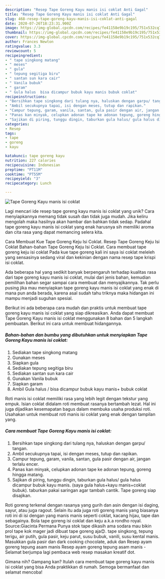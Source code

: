 ```yaml
---
description: "Resep Tape Goreng Kayu manis isi coklat Anti Gagal"
title: "Resep Tape Goreng Kayu manis isi coklat Anti Gagal"
slug: 468-resep-tape-goreng-kayu-manis-isi-coklat-anti-gagal
date: 2020-07-26T18:23:31.900Z
image: https://img-global.cpcdn.com/recipes/fe41158e9b19c195/751x532cq70/tape-goreng-kayu-manis-isi-coklat-foto-resep-utama.jpg
thumbnail: https://img-global.cpcdn.com/recipes/fe41158e9b19c195/751x532cq70/tape-goreng-kayu-manis-isi-coklat-foto-resep-utama.jpg
cover: https://img-global.cpcdn.com/recipes/fe41158e9b19c195/751x532cq70/tape-goreng-kayu-manis-isi-coklat-foto-resep-utama.jpg
author: Frances Newton
ratingvalue: 3.3
reviewcount: 5
recipeingredient:
- " tape singkong matang"
- " meses"
- " gula"
- " tepung segitiga biru"
- " santan sun kara cair"
- " Vanila bubuk"
- " garam"
- " Gula halus  bisa dicampur bubuk kayu manis bubuk coklat"
recipeinstructions:
- "Bersihkan tape singkong dari tulang nya, haluskan dengan garpu/ tangan."
- "Ambil secukupnya tapai, isi dengan meses, tutup dan rapikan."
- "Campur tepung, garam, vanila, santan, gula pasir dengan air, jangan terlalu encer."
- "Panas kan minyak, celupkan adonan tape ke adonan tepung, goreng hingga matang."
- "Sajikan di piring, tunggu dingin, taburkan gula halus/ gula halus dicampur bubuk kayu manis. (saya gula halus+kayu manis+coklat bubuk). taburkan pakai saringan agar tambah cantik. Tape goreng siap disajikan."
categories:
- Resep
tags:
- tape
- goreng
- kayu

katakunci: tape goreng kayu 
nutrition: 227 calories
recipecuisine: Indonesian
preptime: "PT11M"
cooktime: "PT55M"
recipeyield: "3"
recipecategory: Lunch

---
```



![Tape Goreng Kayu manis isi coklat](https://img-global.cpcdn.com/recipes/fe41158e9b19c195/751x532cq70/tape-goreng-kayu-manis-isi-coklat-foto-resep-utama.jpg)

Lagi mencari ide resep tape goreng kayu manis isi coklat yang unik? Cara menyiapkannya memang tidak susah dan tidak juga mudah. Jika keliru mengolah maka hasilnya akan hambar dan bahkan tidak sedap. Padahal tape goreng kayu manis isi coklat yang enak harusnya sih memiliki aroma dan cita rasa yang dapat memancing selera kita.

Cara Membuat Kue Tape Goreng Keju Isi Coklat. Resep Tape Goreng Keju Isi Coklat Bahan-bahan Tape Goreng Keju Isi Coklat. Cara membuat tape goreng keju isi coklat  Pada kue tape goreng kali ini saya isi coklat meleleh yang sensasinya sedang viral dan kekinian dengan nama resep tape krispi isi coklat.

Ada beberapa hal yang sedikit banyak berpengaruh terhadap kualitas rasa dari tape goreng kayu manis isi coklat, mulai dari jenis bahan, kemudian pemilihan bahan segar sampai cara membuat dan menyajikannya. Tak perlu pusing jika mau menyiapkan tape goreng kayu manis isi coklat yang enak di mana pun anda berada, karena asal sudah tahu triknya maka hidangan ini mampu menjadi suguhan spesial.


Berikut ini ada beberapa cara mudah dan praktis untuk membuat tape goreng kayu manis isi coklat yang siap dikreasikan. Anda dapat membuat Tape Goreng Kayu manis isi coklat menggunakan 8 bahan dan 5 langkah pembuatan. Berikut ini cara untuk membuat hidangannya.

<!--inarticleads1-->

##### Bahan-bahan dan bumbu yang dibutuhkan untuk menyiapkan Tape Goreng Kayu manis isi coklat:

1. Sediakan  tape singkong matang
1. Gunakan  meses
1. Siapkan  gula
1. Sediakan  tepung segitiga biru
1. Sediakan  santan sun kara cair
1. Gunakan  Vanila bubuk
1. Siapkan  garam
1. Ambil  Gula halus / bisa dicampur bubuk kayu manis+ bubuk coklat


Roti manis isi coklat memiliki rasa yang lebih legit dengan tekstur yang empuk. Isian coklat didalam roti membuat rasanya bertambah lezat. Hal ini juga dijadikan kesemapatan bagus dalam membuka usaha produksi roti. Usahakan untuk membuat roti manis isi coklat yang enak dengan tampilan yang. 

<!--inarticleads2-->

##### Cara membuat Tape Goreng Kayu manis isi coklat:

1. Bersihkan tape singkong dari tulang nya, haluskan dengan garpu/ tangan.
1. Ambil secukupnya tapai, isi dengan meses, tutup dan rapikan.
1. Campur tepung, garam, vanila, santan, gula pasir dengan air, jangan terlalu encer.
1. Panas kan minyak, celupkan adonan tape ke adonan tepung, goreng hingga matang.
1. Sajikan di piring, tunggu dingin, taburkan gula halus/ gula halus dicampur bubuk kayu manis. (saya gula halus+kayu manis+coklat bubuk). taburkan pakai saringan agar tambah cantik. Tape goreng siap disajikan.


Roti goreng terkenal dengan rasanya yang gurih dan asin dengan isi daging, sayur, atau juga ragout. Selain itu ada juga roti goreng manis yang biasanya roti ini di isi dengan yang manis manis seperti coklat, kacang hijau, tape dan sebagainya. Bola tape goreng isi coklat dan keju a.k.a rondho royal. Source:Giacinta Permana Punya stok tape dikasih ama sodara mau bikin prol tape kok mager jadi dibuat tape goreng aja😊. tape singkong, tepung terigu, air putih, gula pasir, keju parut, susu bubuk, vanili, susu kental manis. Masukkan gula pasir dan dark cooking chocolate, aduk dan Resep ayam goreng tepung asam manis Resep ayam goreng tepung asam manis - Selamat berjumpa lagi pembaca web resep masakan kreatif dot. 

Gimana nih? Gampang kan? Itulah cara membuat tape goreng kayu manis isi coklat yang bisa Anda praktikkan di rumah. Semoga bermanfaat dan selamat mencoba!
